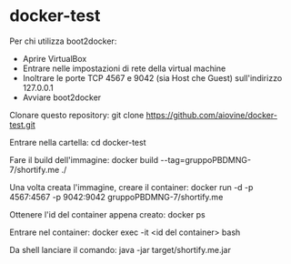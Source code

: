 # docker-test
Per chi utilizza boot2docker:
 - Aprire VirtualBox
 - Entrare nelle impostazioni di rete della virtual machine
 - Inoltrare le porte TCP 4567 e 9042 (sia Host che Guest) sull'indirizzo 127.0.0.1
 - Avviare boot2docker

Clonare questo repository:
git clone https://github.com/aiovine/docker-test.git

Entrare nella cartella:
cd docker-test

Fare il build dell'immagine:
docker build --tag=gruppoPBDMNG-7/shortify.me ./

Una volta creata l'immagine, creare il container: 
docker run -d -p 4567:4567 -p 9042:9042 gruppoPBDMNG-7/shortify.me

Ottenere l'id del container appena creato:
docker ps

Entrare nel container:
docker exec -it \<id del container\> bash

Da shell lanciare il comando:
java -jar target/shortify.me.jar
